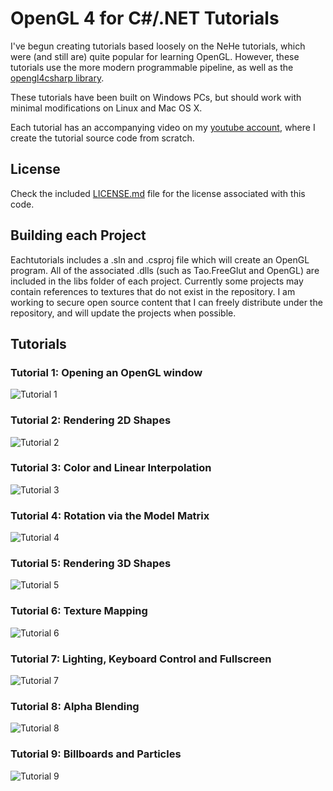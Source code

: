 # OpenGL 4 for C#/.NET Tutorials
I've begun creating tutorials based loosely on the NeHe tutorials, which were (and still are) quite popular for learning OpenGL.  However, these tutorials use the more modern programmable pipeline, as well as the [opengl4csharp library](https://github.com/giawa/opengl4csharp).

These tutorials have been built on Windows PCs, but should work with minimal modifications on Linux and Mac OS X.

Each tutorial has an accompanying video on my [youtube account](http://www.youtube.com/giawavideos), where I create the tutorial source code from scratch.

## License
Check the included [LICENSE.md](https://github.com/giawa/opengl4tutorials/blob/master/LICENSE.md) file for the license associated with this code.

## Building each Project
Eachtutorials  includes a .sln and .csproj file which will create an OpenGL program.  All of the associated .dlls (such as Tao.FreeGlut and OpenGL) are included in the libs folder of each project.  Currently some projects may contain references to textures that do not exist in the repository.  I am working to secure open source content that I can freely distribute under the repository, and will update the projects when possible.

## Tutorials

### Tutorial 1:  Opening an OpenGL window
![Tutorial 1](giawa.github.com/tutorials/tutorial1.jpg)

### Tutorial 2:  Rendering 2D Shapes
![Tutorial 2](giawa.github.com/tutorials/tutorial2.jpg)

### Tutorial 3:  Color and Linear Interpolation
![Tutorial 3](giawa.github.com/tutorials/tutorial3.jpg)

### Tutorial 4:  Rotation via the Model Matrix
![Tutorial 4](giawa.github.com/tutorials/tutorial4.jpg)

### Tutorial 5:  Rendering 3D Shapes
![Tutorial 5](giawa.github.com/tutorials/tutorial5.jpg)

### Tutorial 6:  Texture Mapping
![Tutorial 6](giawa.github.com/tutorials/tutorial6.jpg)

### Tutorial 7:  Lighting, Keyboard Control and Fullscreen
![Tutorial 7](giawa.github.com/tutorials/tutorial7.jpg)

### Tutorial 8:  Alpha Blending
![Tutorial 8](giawa.github.com/tutorials/tutorial8.jpg)

### Tutorial 9:  Billboards and Particles
![Tutorial 9](giawa.github.com/tutorials/tutorial9.jpg)